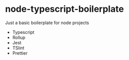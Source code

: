 # node-typescript-boilerplate

Just a basic boilerplate for node projects

-   Typescript
-   Rollup
-   Jest
-   TSlint
-   Prettier
